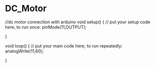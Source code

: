 # DC_Motor
//dc motor connection with arduino
void setup() {
  // put your setup code here, to run once:
  pinMode(11,OUTPUT);

}

void loop() {
  // put your main code here, to run repeatedly:
  analogWrite(11,60);
  
}

